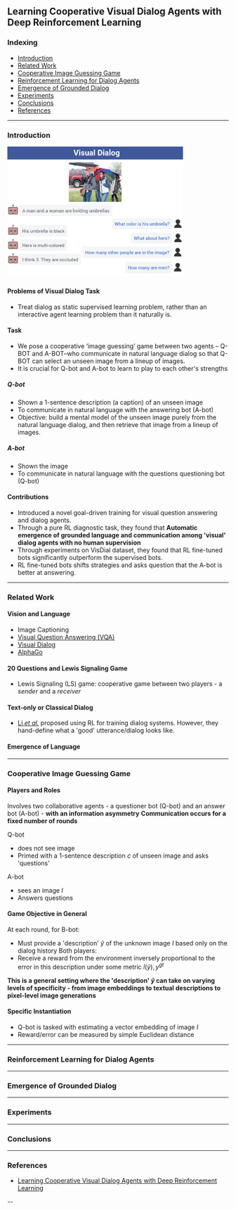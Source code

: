 ## Learning Cooperative Visual Dialog Agents with Deep Reinforcement Learning

### Indexing
- [Introduction](#Introduction)
- [Related Work](#Related-Work)
- [Cooperative Image Guessing Game](#Cooperative-Image-Guessing-Game)
- [Reinforcement Learning for Dialog Agents](#Reinforcement-Learning-for-Dialog-Agents)
- [Emergence of Grounded Dialog](#Emergence-of-Grounded-Dialog)
- [Experiments](#Experiments)
- [Conclusions](#Conclusions)
- [References](#References)
---
### Introduction
<img src="https://github.com/qiuyue1993/Notes/blob/master/VisualDialog/images/visualdialog_01-overview.png" width="400" hegiht="400" align=center/>

#### Problems of Visual Dialog Task
- Treat dialog as static supervised learning problem, rather than an  interactive agent learning problem than it naturally is.

#### Task
-  We pose a cooperative ‘image guessing’ game between two agents – Q-BOT and A-BOT–who communicate in natural language dialog so that Q-BOT can select an unseen image from a lineup of images. 
-  It is crucial for Q-bot and A-bot to learn to play to each other's strengths

##### Q-bot
- Shown a 1-sentence description (a caption) of an unseen image
- To communicate in natural language with the answering bot (A-bot)
- Objective: build a mental model of the unseen image purely from the natural language dialog, and then retrieve that image from a lineup of images.

##### A-bot
- Shown the image
- To communicate in natural language with the questions questioning bot (Q-bot)

#### Contributions
- Introduced a novel goal-driven training for visual question answering and dialog agents.
- Through a pure RL diagnostic task, they found that **Automatic emergence of grounded language and communication among 'visual' dialog agents with no human supervision**
- Through experiments on VisDial dataset, they found that RL fine-tuned bots significantly outperform the supervised bots.
- RL fine-tuned bots shifts strategies and asks question that the A-bot is better at answering.

---
### Related Work
#### Vision and Language
- Image Captioning
- [Visual Question Answering (VQA)](https://www.cv-foundation.org/openaccess/content_iccv_2015/papers/Antol_VQA_Visual_Question_ICCV_2015_paper.pdf)
- [Visual Dialog](https://arxiv.org/abs/1611.08669)
- [AlphaGo](https://www.nature.com/articles/nature16961)

#### 20 Questions and Lewis Signaling Game
- Lewis Signaling (LS) game: cooperative game between two players - a *sender* and a *receiver*

#### Text-only or Classical Dialog
- [Li *et al.*](https://aclweb.org/anthology/D16-1127) proposed using RL for training dialog systems. However, they hand-define what a 'good' utterance/dialog looks like.

#### Emergence of Language
---
### Cooperative Image Guessing Game
#### Players and Roles
Involves two collaborative agents - a questioner bot (Q-bot) and an answer bot (A-bot) - **with an information asymmetry**
**Communication occurs for a fixed number of rounds**

Q-bot
- does not see image
- Primed with a 1-sentence description *c* of unseen image and asks 'questions'

A-bot
- sees an image *I*
- Answers questions

#### Game Objective in General
At each round, for
B-bot:
- Must provide a 'description' $\hat{y}$ of the unknown image *I* based only on the dialog history
Both players:
- Receive a reward from the environment inversely proportional to the error in this description under some metric $l(\hat{y}), y^{gt}$

**This is a general setting where the 'description' $\hat{y}$ can take on varying levels of specificity - from image embeddings to textual descriptions to pixel-level image generations**

#### Specific Instantiation
- Q-bot is tasked with estimating a vector embedding of image *I*
- Reward/error can be measured by simple Euclidean distance

---
### Reinforcement Learning for Dialog Agents

---
### Emergence of Grounded Dialog


---
### Experiments

---
### Conclusions

---
### References
- [Learning Cooperative Visual Dialog Agents with Deep Reinforcement Learning](https://arxiv.org/pdf/1703.06585.pdf)

--




